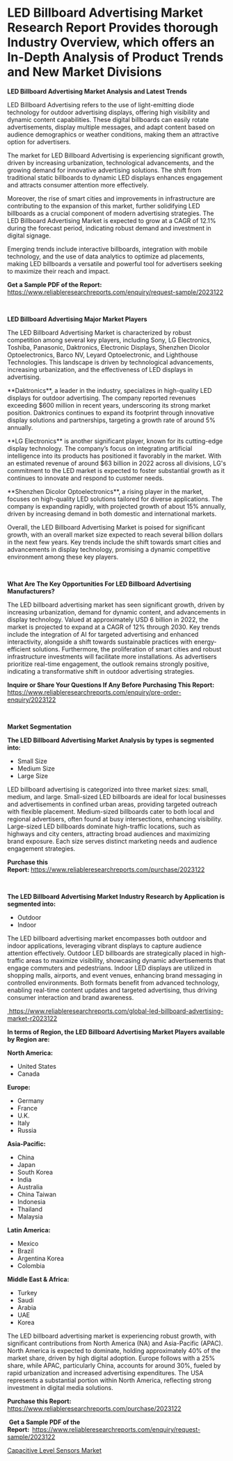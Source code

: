 <p><h1>LED Billboard Advertising Market Research Report Provides thorough Industry Overview, which offers an In-Depth Analysis of Product Trends and New Market Divisions</h1></p><p><strong>LED Billboard Advertising Market Analysis and Latest Trends</strong></p>
<p><p>LED Billboard Advertising refers to the use of light-emitting diode technology for outdoor advertising displays, offering high visibility and dynamic content capabilities. These digital billboards can easily rotate advertisements, display multiple messages, and adapt content based on audience demographics or weather conditions, making them an attractive option for advertisers. </p><p>The market for LED Billboard Advertising is experiencing significant growth, driven by increasing urbanization, technological advancements, and the growing demand for innovative advertising solutions. The shift from traditional static billboards to dynamic LED displays enhances engagement and attracts consumer attention more effectively. </p><p>Moreover, the rise of smart cities and improvements in infrastructure are contributing to the expansion of this market, further solidifying LED billboards as a crucial component of modern advertising strategies. The LED Billboard Advertising Market is expected to grow at a CAGR of 12.1% during the forecast period, indicating robust demand and investment in digital signage. </p><p>Emerging trends include interactive billboards, integration with mobile technology, and the use of data analytics to optimize ad placements, making LED billboards a versatile and powerful tool for advertisers seeking to maximize their reach and impact.</p></p>
<p><strong>Get a Sample PDF of the Report:&nbsp;</strong> <a href="https://www.reliableresearchreports.com/enquiry/request-sample/2023122?utm_campaign=3322&utm_medium=2&utm_source=Github&utm_content=ia&utm_term=06042025&utm_id=led-billboard-advertising">https://www.reliableresearchreports.com/enquiry/request-sample/2023122</a></p>
<p>&nbsp;</p>
<p><strong>LED Billboard Advertising Major Market Players</strong></p>
<p><p>The LED Billboard Advertising Market is characterized by robust competition among several key players, including Sony, LG Electronics, Toshiba, Panasonic, Daktronics, Electronic Displays, Shenzhen Dicolor Optoelectronics, Barco NV, Leyard Optoelectronic, and Lighthouse Technologies. This landscape is driven by technological advancements, increasing urbanization, and the effectiveness of LED displays in advertising.</p><p>**Daktronics**, a leader in the industry, specializes in high-quality LED displays for outdoor advertising. The company reported revenues exceeding $600 million in recent years, underscoring its strong market position. Daktronics continues to expand its footprint through innovative display solutions and partnerships, targeting a growth rate of around 5% annually.</p><p>**LG Electronics** is another significant player, known for its cutting-edge display technology. The company’s focus on integrating artificial intelligence into its products has positioned it favorably in the market. With an estimated revenue of around $63 billion in 2022 across all divisions, LG's commitment to the LED market is expected to foster substantial growth as it continues to innovate and respond to customer needs.</p><p>**Shenzhen Dicolor Optoelectronics**, a rising player in the market, focuses on high-quality LED solutions tailored for diverse applications. The company is expanding rapidly, with projected growth of about 15% annually, driven by increasing demand in both domestic and international markets.</p><p>Overall, the LED Billboard Advertising Market is poised for significant growth, with an overall market size expected to reach several billion dollars in the next few years. Key trends include the shift towards smart cities and advancements in display technology, promising a dynamic competitive environment among these key players.</p></p>
<p>&nbsp;</p>
<p><strong>What Are The Key Opportunities For LED Billboard Advertising Manufacturers?</strong></p>
<p><p>The LED billboard advertising market has seen significant growth, driven by increasing urbanization, demand for dynamic content, and advancements in display technology. Valued at approximately USD 6 billion in 2022, the market is projected to expand at a CAGR of 12% through 2030. Key trends include the integration of AI for targeted advertising and enhanced interactivity, alongside a shift towards sustainable practices with energy-efficient solutions. Furthermore, the proliferation of smart cities and robust infrastructure investments will facilitate more installations. As advertisers prioritize real-time engagement, the outlook remains strongly positive, indicating a transformative shift in outdoor advertising strategies.</p></p>
<p><strong>Inquire or Share Your Questions If Any Before Purchasing This Report:</strong> <a href="https://www.reliableresearchreports.com/enquiry/pre-order-enquiry/2023122?utm_campaign=3322&utm_medium=2&utm_source=Github&utm_content=ia&utm_term=06042025&utm_id=led-billboard-advertising">https://www.reliableresearchreports.com/enquiry/pre-order-enquiry/2023122</a></p>
<p>&nbsp;</p>
<p><strong>Market Segmentation</strong></p>
<p><strong>The LED Billboard Advertising Market Analysis by types is segmented into:</strong></p>
<p><ul><li>Small Size</li><li>Medium Size</li><li>Large Size</li></ul></p>
<p><p>LED billboard advertising is categorized into three market sizes: small, medium, and large. Small-sized LED billboards are ideal for local businesses and advertisements in confined urban areas, providing targeted outreach with flexible placement. Medium-sized billboards cater to both local and regional advertisers, often found at busy intersections, enhancing visibility. Large-sized LED billboards dominate high-traffic locations, such as highways and city centers, attracting broad audiences and maximizing brand exposure. Each size serves distinct marketing needs and audience engagement strategies.</p></p>
<p><strong>Purchase this Report:&nbsp;</strong><a href="https://www.reliableresearchreports.com/purchase/2023122?utm_campaign=3322&utm_medium=2&utm_source=Github&utm_content=ia&utm_term=06042025&utm_id=led-billboard-advertising">https://www.reliableresearchreports.com/purchase/2023122</a></p>
<p>&nbsp;</p>
<p><strong>The LED Billboard Advertising Market Industry Research by Application is segmented into:</strong></p>
<p><ul><li>Outdoor</li><li>Indoor</li></ul></p>
<p><p>The LED billboard advertising market encompasses both outdoor and indoor applications, leveraging vibrant displays to capture audience attention effectively. Outdoor LED billboards are strategically placed in high-traffic areas to maximize visibility, showcasing dynamic advertisements that engage commuters and pedestrians. Indoor LED displays are utilized in shopping malls, airports, and event venues, enhancing brand messaging in controlled environments. Both formats benefit from advanced technology, enabling real-time content updates and targeted advertising, thus driving consumer interaction and brand awareness.</p></p>
<p><a href="https://www.reliableresearchreports.com/global-led-billboard-advertising-market-r2023122?utm_campaign=3322&utm_medium=2&utm_source=Github&utm_content=ia&utm_term=06042025&utm_id=led-billboard-advertising">&nbsp;https://www.reliableresearchreports.com/global-led-billboard-advertising-market-r2023122</a></p>
<p><strong>In terms of Region, the LED Billboard Advertising Market Players available by Region are:</strong></p>
<p>
    <p> <strong> North America: </strong>
        <ul>
            <li>United States</li>
            <li>Canada</li>
        </ul>
        </p> 
    <p> <strong> Europe: </strong>
        <ul>
            <li>Germany</li>
            <li>France</li>
            <li>U.K.</li>
            <li>Italy</li>
            <li>Russia</li>
        </ul>
        </p> 
    <p> <strong> Asia-Pacific: </strong>
        <ul>
            <li>China</li>
            <li>Japan</li>
            <li>South Korea</li>
            <li>India</li>
            <li>Australia</li>
            <li>China Taiwan</li>
            <li>Indonesia</li>
            <li>Thailand</li>
            <li>Malaysia</li>
        </ul>
        </p> 
    <p> <strong> Latin America: </strong>
        <ul>
            <li>Mexico</li>
            <li>Brazil</li>
            <li>Argentina Korea</li>
            <li>Colombia</li>
        </ul>
        </p> 
    <p> <strong> Middle East & Africa: </strong>
        <ul>
            <li>Turkey</li>
            <li>Saudi</li>
            <li>Arabia</li>
            <li>UAE</li>
            <li>Korea</li>
        </ul>
    </p>
    </p>
<p><p>The LED billboard advertising market is experiencing robust growth, with significant contributions from North America (NA) and Asia-Pacific (APAC). North America is expected to dominate, holding approximately 40% of the market share, driven by high digital adoption. Europe follows with a 25% share, while APAC, particularly China, accounts for around 30%, fueled by rapid urbanization and increased advertising expenditures. The USA represents a substantial portion within North America, reflecting strong investment in digital media solutions.</p></p>
<p><strong>Purchase this Report: </strong><a href="https://www.reliableresearchreports.com/purchase/2023122?utm_campaign=3322&utm_medium=2&utm_source=Github&utm_content=ia&utm_term=06042025&utm_id=led-billboard-advertising">https://www.reliableresearchreports.com/purchase/2023122</a></p>
<p>&nbsp;<strong>Get a Sample PDF of the Report:&nbsp;&nbsp;</strong><a href="https://www.reliableresearchreports.com/enquiry/request-sample/2023122?utm_campaign=3322&utm_medium=2&utm_source=Github&utm_content=ia&utm_term=06042025&utm_id=led-billboard-advertising">https://www.reliableresearchreports.com/enquiry/request-sample/2023122</a></p>
<p><strong></strong></p>
<p><p><a href="https://github.com/spoorsusama/Market-Research-Report-List-1/blob/main/capacitive-level-sensors-market.md?utm_campaign=3322&utm_medium=2&utm_source=Github&utm_content=ia&utm_term=06042025&utm_id=led-billboard-advertising">Capacitive Level Sensors Market</a></p></p>